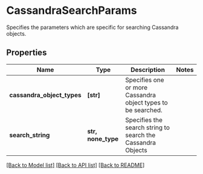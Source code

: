 # CassandraSearchParams

Specifies the parameters which are specific for searching Cassandra objects.

## Properties
Name | Type | Description | Notes
------------ | ------------- | ------------- | -------------
**cassandra_object_types** | **[str]** | Specifies one or more Cassandra object types to be searched. | 
**search_string** | **str, none_type** | Specifies the search string to search the Cassandra Objects | 

[[Back to Model list]](../README.md#documentation-for-models) [[Back to API list]](../README.md#documentation-for-api-endpoints) [[Back to README]](../README.md)


